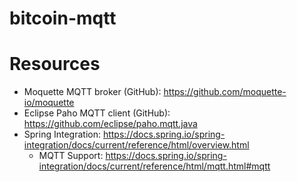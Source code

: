 bitcoin-mqtt
===

# Resources
- Moquette MQTT broker (GitHub): https://github.com/moquette-io/moquette
- Eclipse Paho MQTT client (GitHub): https://github.com/eclipse/paho.mqtt.java
- Spring Integration: https://docs.spring.io/spring-integration/docs/current/reference/html/overview.html
  - MQTT Support: https://docs.spring.io/spring-integration/docs/current/reference/html/mqtt.html#mqtt